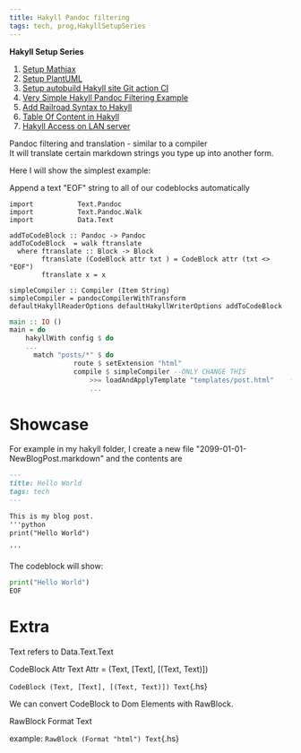```yaml
---
title: Hakyll Pandoc filtering
tags: tech, prog,HakyllSetupSeries
---
```

**Hakyll Setup Series**  

1. [Setup Mathjax](2021-08-23-HakyllSetupMathjax.html)
2. [Setup PlantUML](2021-08-24-HakyllPlantUML2.html)
3. [Setup autobuild Hakyll site Git action CI](2021-06-28-HakyllGitAction.html)
4. [Very Simple Hakyll Pandoc Filtering Example](2021-08-23-PandocFiltering.html)
5. [Add Railroad Syntax to Hakyll](2021-10-01-RailroadSyntax.html)
6. [Table Of Content in Hakyll](2021-10-01-TableOfContent.html)
7. [Hakyll Access on LAN server](2021-11-07-HakyllAccessOnLAN.html)




Pandoc filtering and translation - similar to a compiler  
It will translate certain markdown strings you type up into another form.

Here I will show the simplest example:

Append a text "EOF" string to all of our codeblocks automatically  

```{.haskell filename="site.hs"}
import           Text.Pandoc 
import           Text.Pandoc.Walk
import           Data.Text  
```

```{.haskell filename="site.hs"}
addToCodeBlock :: Pandoc -> Pandoc 
addToCodeBlock  = walk ftranslate 
  where ftranslate :: Block -> Block
        ftranslate (CodeBlock attr txt ) = CodeBlock attr (txt <> "EOF")
        ftranslate x = x 
		
simpleCompiler :: Compiler (Item String)
simpleCompiler = pandocCompilerWithTransform defaultHakyllReaderOptions defaultHakyllWriterOptions addToCodeBlock
```

```{.hs .numberLines filename="site.hs"}
main :: IO ()
main = do
    hakyllWith config $ do
    ...
      match "posts/*" $ do
                route $ setExtension "html"
                compile $ simpleCompiler --ONLY CHANGE THIS
                    >>= loadAndApplyTemplate "templates/post.html"    (postCtxWithTags tags)
                    ...

```

# Showcase

For example in my hakyll folder, I create a new file "2099-01-01-NewBlogPost.markdown"
and the contents are 
```markdown
---
title: Hello World
tags: tech
---

This is my blog post.
'''python
print("Hello World")

'''

```


The codeblock will show:  

```python
print("Hello World")
EOF
```


# Extra 

Text refers to Data.Text.Text

CodeBlock Attr Text
Attr = (Text, [Text], [(Text, Text)])  

`CodeBlock (Text, [Text], [(Text, Text)]) Text`{.hs}

We can convert CodeBlock to Dom Elements with RawBlock.

RawBlock Format Text

example: 
`RawBlock (Format "html") Text`{.hs}